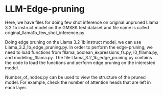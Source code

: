 # LLM-Edge-pruning

Here, we have files for doing few shot inference on original unpruned Llama 3.2 1b instruct model on the GMS8K test dataset and file name is called original_llama1b_few_shot_inference.py

Doing edge pruning on the Llama 3.2 1b instruct model, we can use Llama_3.2_1b_edge_pruning.py. In order to perform the edge-pruning, we need to load functions from fllama_boolean_expressions_fs.py, I0_fllama.py, and modeling_fllama.py. The file Llama_3.2_1b_edge_pruning.py contains the code to load the functions and perform edge pruning on the interested model. 

Number_of_nodes.py can be used to view the structure of the pruned model. For example, check the number of attention heads that are left in each layer. 
